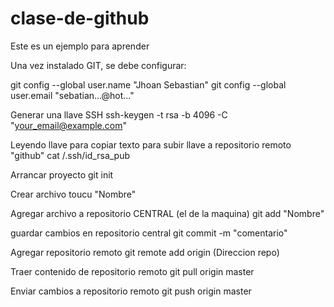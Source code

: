 # clase-de-github
Este es un ejemplo para aprender

Una vez instalado GIT, se debe configurar:

git config --global user.name "Jhoan Sebastian"
git config --global user.email "sebatian...@hot..."

Generar una llave SSH
ssh-keygen -t rsa -b 4096 -C "your_email@example.com"

Leyendo llave para copiar texto para subir llave a repositorio remoto "github"
cat /.ssh/id_rsa_pub

Arrancar proyecto
git init

Crear archivo
toucu "Nombre"

Agregar archivo a repositorio CENTRAL (el de la maquina)
git add "Nombre"

guardar cambios en repositorio central
git commit -m "comentario"

Agregar repositorio remoto
git remote add origin (Direccion repo)

Traer contenido de repositorio remoto
git pull origin master

Enviar cambios a repositorio remoto
git push origin master